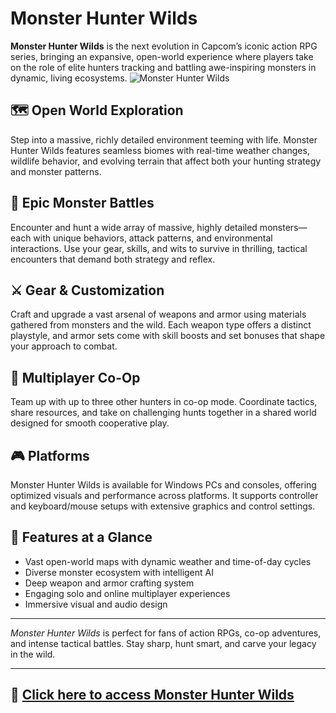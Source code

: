 # Monster Hunter Wilds

**Monster Hunter Wilds** is the next evolution in Capcom’s iconic action RPG series, bringing an expansive, open-world experience where players take on the role of elite hunters tracking and battling awe-inspiring monsters in dynamic, living ecosystems.
![Monster Hunter Wilds](https://i0.wp.com/missrepack.com/wp-content/uploads/2025/04/Monster-Hunter-Wilds-Download-Portable-v10.03.2025-Build-17637685.jpg?w=600&ssl=1)

## 🗺️ Open World Exploration

Step into a massive, richly detailed environment teeming with life. Monster Hunter Wilds features seamless biomes with real-time weather changes, wildlife behavior, and evolving terrain that affect both your hunting strategy and monster patterns.

## 🐉 Epic Monster Battles

Encounter and hunt a wide array of massive, highly detailed monsters—each with unique behaviors, attack patterns, and environmental interactions. Use your gear, skills, and wits to survive in thrilling, tactical encounters that demand both strategy and reflex.

## ⚔️ Gear & Customization

Craft and upgrade a vast arsenal of weapons and armor using materials gathered from monsters and the wild. Each weapon type offers a distinct playstyle, and armor sets come with skill boosts and set bonuses that shape your approach to combat.

## 🤝 Multiplayer Co-Op

Team up with up to three other hunters in co-op mode. Coordinate tactics, share resources, and take on challenging hunts together in a shared world designed for smooth cooperative play.

## 🎮 Platforms

Monster Hunter Wilds is available for Windows PCs and consoles, offering optimized visuals and performance across platforms. It supports controller and keyboard/mouse setups with extensive graphics and control settings.

## 🔑 Features at a Glance

- Vast open-world maps with dynamic weather and time-of-day cycles  
- Diverse monster ecosystem with intelligent AI  
- Deep weapon and armor crafting system  
- Engaging solo and online multiplayer experiences  
- Immersive visual and audio design  

---

*Monster Hunter Wilds* is perfect for fans of action RPGs, co-op adventures, and intense tactical battles. Stay sharp, hunt smart, and carve your legacy in the wild.

---

## 🎯 [Click here to access Monster Hunter Wilds](https://missrepack.com/monster-hunter-wilds/)


